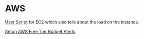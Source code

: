 # AWS

[User Script](https://github.com/Ananyojha/AWS/blob/main/Bash_scripts/qwiklabs.-asg.sh) for EC2 which also tells about the load on the instance. 

[Setup AWS Free Tier Budget Alerts](https://aws.amazon.com/getting-started/hands-on/control-your-costs-free-tier-budgets/)
